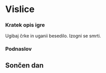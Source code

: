 # Vislice

### Kratek opis igre


Ugibaj črke in uganii besedilo.
Izogni se smrti.

### Podnaslov





 

## Sončen dan
